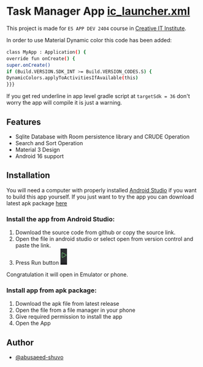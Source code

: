# Task Manager App [ic_launcher.xml](app/src/main/res/mipmap-anydpi-v26/ic_launcher.xml)

This project is made for `ES APP DEV 2404` course
in [Creative IT Institute]("https://www.creativeitinstitute.com/).

In order to use Material Dynamic color this code has been added:

```bash
class MyApp : Application() {
override fun onCreate() {
super.onCreate()
if (Build.VERSION.SDK_INT >= Build.VERSION_CODES.S) {
DynamicColors.applyToActivitiesIfAvailable(this)
}}}
```

If you get red underline in app level gradle script at `targetSdk = 36` don't worry the app will
compile it is just a warning.

## Features

- Sqlite Database with Room persistence library and CRUDE Operation
- Search and Sort Operation
- Material 3 Design
- Android 16 support

## Installation

You will need a computer with properly
installed [Android Studio](https://developer.android.com/studio) if you want to build this app
yourself.
If you just want to try the app you can download latest apk
package [here](https://github.com/abusaeed-shuvo/Task-Manager-App)

### Install the app from Android Studio:

1. Download the source code from github or copy the source link.
2. Open the file in android studio or select open from version control and paste the link.
3. Press Run button ![img.png](run.png)

Congratulation it will open in Emulator or phone.

### Install app from apk package:

1. Download the apk file from latest release
2. Open the file from a file manager in your phone
3. Give required permission to install the app
4. Open the App

## Author

- [@abusaeed-shuvo](https://github.com/abusaeed-shuvo)

